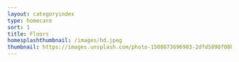 ```yaml
---
layout: categoryindex
type: homecare
sort: 1
title: Floors
homesplashthumbnail: /images/hd.jpeg
thumbnail: https://images.unsplash.com/photo-1508873696983-2dfd5898f08b?ixlib=rb-1.2.1&ixid=MnwxMjA3fDB8MHxwaG90by1wYWdlfHx8fGVufDB8fHx8&auto=format&fit=crop&w=1770&q=80
---
```

